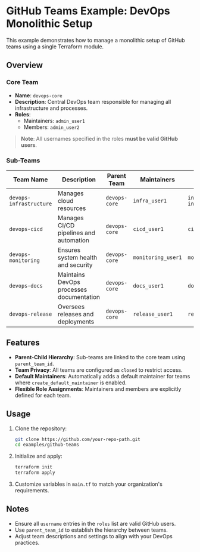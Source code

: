 # GitHub Teams Example: DevOps Monolithic Setup

This example demonstrates how to manage a monolithic setup of GitHub teams using a single Terraform module.

## Overview

### Core Team

- **Name**: `devops-core`
- **Description**: Central DevOps team responsible for managing all infrastructure and processes.
- **Roles**:
  - Maintainers: `admin_user1`
  - Members: `admin_user2`

> **Note**: All usernames specified in the roles **must be valid GitHub users**.

### Sub-Teams

| Team Name               | Description                                | Parent Team       | Maintainers          | Members                       |
|-------------------------|--------------------------------------------|-------------------|----------------------|-------------------------------|
| `devops-infrastructure` | Manages cloud resources                    | `devops-core`     | `infra_user1`        | `infra_user2, infra_user3`    |
| `devops-cicd`           | Manages CI/CD pipelines and automation     | `devops-core`     | `cicd_user1`         | `cicd_user2`                 |
| `devops-monitoring`     | Ensures system health and security         | `devops-core`     | `monitoring_user1`   | `monitoring_user2`           |
| `devops-docs`           | Maintains DevOps processes documentation   | `devops-core`     | `docs_user1`         | `docs_user2`                 |
| `devops-release`        | Oversees releases and deployments          | `devops-core`     | `release_user1`      | `release_user2`              |

## Features

- **Parent-Child Hierarchy**: Sub-teams are linked to the core team using `parent_team_id`.
- **Team Privacy**: All teams are configured as `closed` to restrict access.
- **Default Maintainers**: Automatically adds a default maintainer for teams where `create_default_maintainer` is enabled.
- **Flexible Role Assignments**: Maintainers and members are explicitly defined for each team.

## Usage

1. Clone the repository:

    ```bash
    git clone https://github.com/your-repo-path.git
    cd examples/github-teams
    ```

2. Initialize and apply:

    ```bash
    terraform init
    terraform apply
    ```

3. Customize variables in `main.tf` to match your organization's requirements.

## Notes

- Ensure all `username` entries in the `roles` list are valid GitHub users.
- Use `parent_team_id` to establish the hierarchy between teams.
- Adjust team descriptions and settings to align with your DevOps practices.
